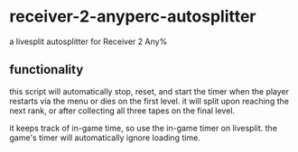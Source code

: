 # receiver-2-anyperc-autosplitter
a livesplit autosplitter for Receiver 2 Any%

## functionality
this script will automatically stop, reset, and start the timer when the player restarts via the menu or dies on the first level.
it will split upon reaching the next rank, or after collecting all three tapes on the final level.

it keeps track of in-game time, so use the in-game timer on livesplit. the game's timer will automatically ignore loading time.
